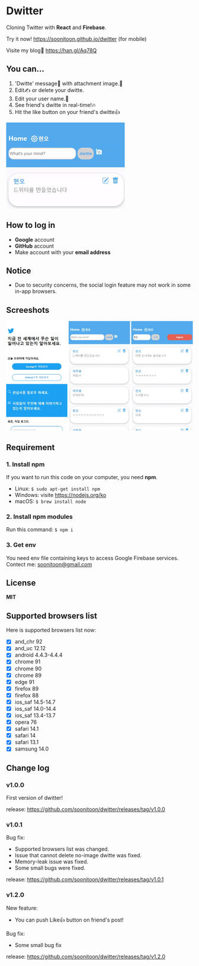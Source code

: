 # Dwitter

Cloning Twitter with **React** and **Firebase**.

Try it now! https://soonitoon.github.io/dwitter (for mobile)

Visite my blog📰 https://han.gl/Aq78Q

## You can...

1. 'Dwitte' message💬 with attachment image.📸
2. Edit✍️ or delete your dwitte.
3. Edit your user name.💁
4. See friend's dwitte in real-time!🔥
5. Hit the like button on your friend's dwitte👍

![](README_IMG/dwitte_image.gif)

## How to log in

- **Google** account
- **GitHub** account
- Make account with your **email address**

## Notice

- Due to security concerns, the social login feature may not work in some in-app browsers.

## Screeshots

![](./README_IMG/main_image.jpg)

## Requirement

### 1. Install npm

If you want to run this code on your computer, you need **npm**.

- Linux: `$ sudo apt-get install npm`
- Windows: visite https://nodejs.org/ko
- macOS: `$ brew install node`

### 2. Install npm modules

Run this command: `$ npm i`

### 3. Get env

You need env file containing keys to access Google Firebase services. Contect me: soonitoon@gmail.com

## License

**MIT**

## Supported browsers list

Here is supported browsers list now:

- [x] and_chr 92
- [x] and_uc 12.12
- [x] android 4.4.3-4.4.4
- [x] chrome 91
- [x] chrome 90
- [x] chrome 89
- [x] edge 91
- [x] firefox 89
- [x] firefox 88
- [x] ios_saf 14.5-14.7
- [x] ios_saf 14.0-14.4
- [x] ios_saf 13.4-13.7
- [x] opera 76
- [x] safari 14.1
- [x] safari 14
- [x] safari 13.1
- [x] samsung 14.0

## Change log

### v1.0.0

First version of dwitter!

release: https://github.com/soonitoon/dwitter/releases/tag/v1.0.0

### v1.0.1

Bug fix:

- Supported browsers list was changed.
- Issue that cannot delete no-image dwitte was fixed.
- Memory-leak issue was fixed.
- Some small bugs were fixed.

release: https://github.com/soonitoon/dwitter/releases/tag/v1.0.1

### v1.2.0

New feature:

- You can push Like👍 button on friend's post!

Bug fix:

- Some small bug fix

release: https://github.com/soonitoon/dwitter/releases/tag/v1.2.0
